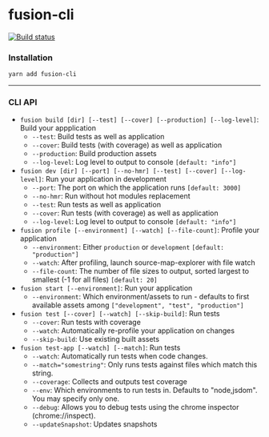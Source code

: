 # fusion-cli

[![Build status](https://badge.buildkite.com/849975159b112300b6a2923f8ab4e58db8d3bf35227cf39a37.svg?branch=master)](https://buildkite.com/uberopensource/fusion-cli)

### Installation

```sh
yarn add fusion-cli
```

---

### CLI API

* `fusion build [dir] [--test] [--cover] [--production] [--log-level]`: Build your appplication
  * `--test`: Build tests as well as application
  * `--cover`: Build tests (with coverage) as well as application
  * `--production`: Build production assets
  * `--log-level`: Log level to output to console `[default: "info"]`
* `fusion dev [dir] [--port] [--no-hmr] [--test] [--cover] [--log-level]`: Run your application in development
  * `--port`: The port on which the application runs `[default: 3000]`
  * `--no-hmr`: Run without hot modules replacement
  * `--test`: Run tests as well as application
  * `--cover`: Run tests (with coverage) as well as application
  * `--log-level`: Log level to output to console `[default: "info"]`
* `fusion profile [--environment] [--watch] [--file-count]`: Profile your application
  * `--environment`: Either `production` or `development` `[default: "production"]`
  * `--watch`: After profiling, launch source-map-explorer with file watch
  * `--file-count`: The number of file sizes to output, sorted largest to smallest (-1 for all files) `[default: 20]`
* `fusion start [--environment]`: Run your application
  * `--environment`: Which environment/assets to run - defaults to first available assets among `["development", "test", "production"]`
* `fusion test [--cover] [--watch] [--skip-build]`: Run tests
  * `--cover`: Run tests with coverage
  * `--watch`: Automatically re-profile your application on changes
  * `--skip-build`: Use existing built assets
* `fusion test-app [--watch] [--match]`: Run tests
  * `--watch`: Automatically run tests when code changes.
  * `--match="somestring"`: Only runs tests against files which match this string.
  * `--coverage`: Collects and outputs test coverage
  * `--env`: Which environments to run tests in. Defaults to "node,jsdom". You may specify only one.
  * `--debug`: Allows you to debug tests using the chrome inspector (chrome://inspect).
  * `--updateSnapshot`: Updates snapshots
